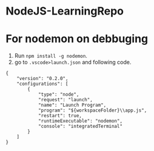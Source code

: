 # NodeJS-LearningRepo

# For nodemon on debbuging
1) Run ```npm install -g nodemon```.
2) go to ```.vscode>launch.json``` and following code.
```
{
    "version": "0.2.0",
    "configurations": [
        {
            "type": "node",
            "request": "launch",
            "name": "Launch Program",
            "program": "${workspaceFolder}\\app.js",
            "restart": true,
            "runtimeExecutable": "nodemon",
            "console": "integratedTerminal"
        }
    ]
}
```